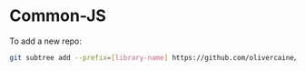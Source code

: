 # Common-JS
To add a new repo:

```sh
git subtree add --prefix=[library-name] https://github.com/olivercaine/typescript-library-boilerplate.git modpack/latest --squash
```